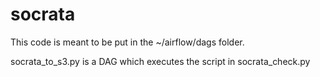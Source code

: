 # socrata

This code is meant to be put in the ~/airflow/dags folder. 

socrata_to_s3.py is a DAG which executes the script in socrata_check.py
